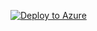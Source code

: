 [![Deploy to Azure](https://aka.ms/deploytoazurebutton)](https://portal.azure.com/#create/Microsoft.Template/uri/https://raw.githubusercontent.com/AlexandreMoreaux/Azure-Virtual-Desktop/main/Single-Active-Directory-With-Bastion/Single-Active-Directory-With-Bastion-Deployment.json)